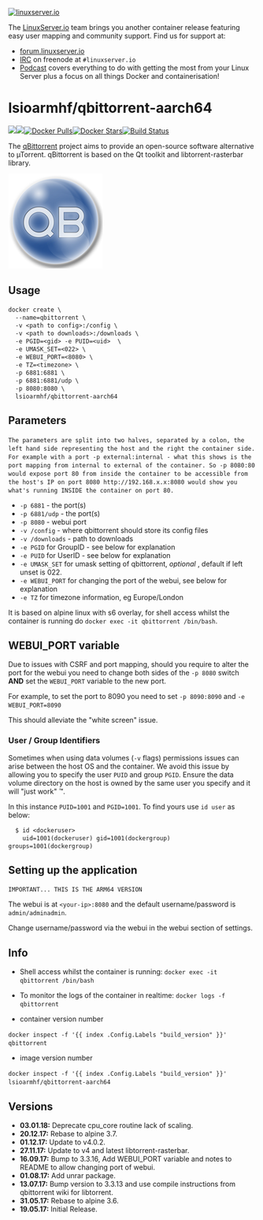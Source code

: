 [linuxserverurl]: https://linuxserver.io
[forumurl]: https://forum.linuxserver.io
[ircurl]: https://www.linuxserver.io/irc/
[podcasturl]: https://www.linuxserver.io/podcast/
[appurl]: https://www.qbittorrent.org
[hub]: https://hub.docker.com/r/lsioarmhf/qbittorrent-aarch64/

[![linuxserver.io](https://raw.githubusercontent.com/linuxserver/docker-templates/master/linuxserver.io/img/linuxserver_medium.png)][linuxserverurl]

The [LinuxServer.io][linuxserverurl] team brings you another container release featuring easy user mapping and community support. Find us for support at:
* [forum.linuxserver.io][forumurl]
* [IRC][ircurl] on freenode at `#linuxserver.io`
* [Podcast][podcasturl] covers everything to do with getting the most from your Linux Server plus a focus on all things Docker and containerisation!

# lsioarmhf/qbittorrent-aarch64
[![](https://images.microbadger.com/badges/version/lsioarmhf/qbittorrent-aarch64.svg)](https://microbadger.com/images/lsioarmhf/qbittorrent-aarch64 "Get your own version badge on microbadger.com")[![](https://images.microbadger.com/badges/image/lsioarmhf/qbittorrent-aarch64.svg)](http://microbadger.com/images/lsioarmhf/qbittorrent-aarch64 "Get your own image badge on microbadger.com")[![Docker Pulls](https://img.shields.io/docker/pulls/lsioarmhf/qbittorrent-aarch64.svg)][hub][![Docker Stars](https://img.shields.io/docker/stars/lsioarmhf/qbittorrent-aarch64.svg)][hub][![Build Status](https://ci.linuxserver.io/buildStatus/icon?job=Docker-Builders/arm64/arm64-qbittorrent)](https://ci.linuxserver.io/job/Docker-Builders/job/arm64/job/arm64-qbittorrent/)

The [qBittorrent][appurl] project aims to provide an open-source software alternative to µTorrent.
qBittorrent is based on the Qt toolkit and libtorrent-rasterbar library.

[![qbittorrent](https://raw.githubusercontent.com/linuxserver/docker-templates/master/linuxserver.io/img/qbittorrent-icon.png)][appurl]

## Usage

```
docker create \
  --name=qbittorrent \
  -v <path to config>:/config \
  -v <path to downloads>:/downloads \
  -e PGID=<gid> -e PUID=<uid>  \
  -e UMASK_SET=<022> \
  -e WEBUI_PORT=<8080> \
  -e TZ=<timezone> \
  -p 6881:6881 \
  -p 6881:6881/udp \
  -p 8080:8080 \
  lsioarmhf/qbittorrent-aarch64
```

## Parameters

`The parameters are split into two halves, separated by a colon, the left hand side representing the host and the right the container side. 
For example with a port -p external:internal - what this shows is the port mapping from internal to external of the container.
So -p 8080:80 would expose port 80 from inside the container to be accessible from the host's IP on port 8080
http://192.168.x.x:8080 would show you what's running INSIDE the container on port 80.`

* `-p 6881` - the port(s)
* `-p 6881/udp` - the port(s)
* `-p 8080` - webui port 
* `-v /config` - where qbittorrent should store its config files
* `-v /downloads` - path to downloads
* `-e PGID` for GroupID - see below for explanation
* `-e PUID` for UserID - see below for explanation
* `-e UMASK_SET` for umask setting of qbittorrent, *optional* , default if left unset is 022. 
* `-e WEBUI_PORT` for changing the port of the webui, see below for explanation
* `-e TZ` for timezone information, eg Europe/London

It is based on alpine linux with s6 overlay, for shell access whilst the container is running do `docker exec -it qbittorrent /bin/bash`.

## WEBUI_PORT variable

Due to issues with CSRF and port mapping, should you require to alter the port for the webui you need to change both sides of the `-p 8080` switch **AND** set the `WEBUI_PORT` variable to the new port.

For example,  to set the port to 8090 you need to set `-p 8090:8090` and `-e WEBUI_PORT=8090`

This should alleviate the "white screen" issue.

### User / Group Identifiers

Sometimes when using data volumes (`-v` flags) permissions issues can arise between the host OS and the container. We avoid this issue by allowing you to specify the user `PUID` and group `PGID`. Ensure the data volume directory on the host is owned by the same user you specify and it will "just work" ™.

In this instance `PUID=1001` and `PGID=1001`. To find yours use `id user` as below:

```
  $ id <dockeruser>
    uid=1001(dockeruser) gid=1001(dockergroup) groups=1001(dockergroup)
```

## Setting up the application
`IMPORTANT... THIS IS THE ARM64 VERSION`

The webui is at `<your-ip>:8080` and the default username/password is `admin/adminadmin`.

Change username/password via the webui in the webui section of settings.


## Info

* Shell access whilst the container is running: `docker exec -it qbittorrent /bin/bash`
* To monitor the logs of the container in realtime: `docker logs -f qbittorrent`

* container version number 

`docker inspect -f '{{ index .Config.Labels "build_version" }}' qbittorrent`

* image version number

`docker inspect -f '{{ index .Config.Labels "build_version" }}' lsioarmhf/qbittorrent-aarch64`

## Versions

+ **03.01.18:** Deprecate cpu_core routine lack of scaling.
+ **20.12.17:** Rebase to alpine 3.7.
+ **01.12.17:** Update to v4.0.2.
+ **27.11.17:** Update to v4 and latest libtorrent-rasterbar.
+ **16.09.17:** Bump to 3.3.16, Add WEBUI_PORT variable and notes to README to allow changing port of webui.
+ **01.08.17:** Add unrar package.
+ **13.07.17:** Bump version to 3.3.13 and use compile instructions from qbittorrent wiki for libtorrent.
+ **31.05.17:** Rebase to alpine 3.6.
+ **19.05.17:** Initial Release.
